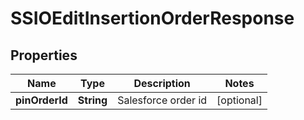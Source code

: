 

# SSIOEditInsertionOrderResponse


## Properties

| Name | Type | Description | Notes |
|------------ | ------------- | ------------- | -------------|
|**pinOrderId** | **String** | Salesforce order id |  [optional] |



